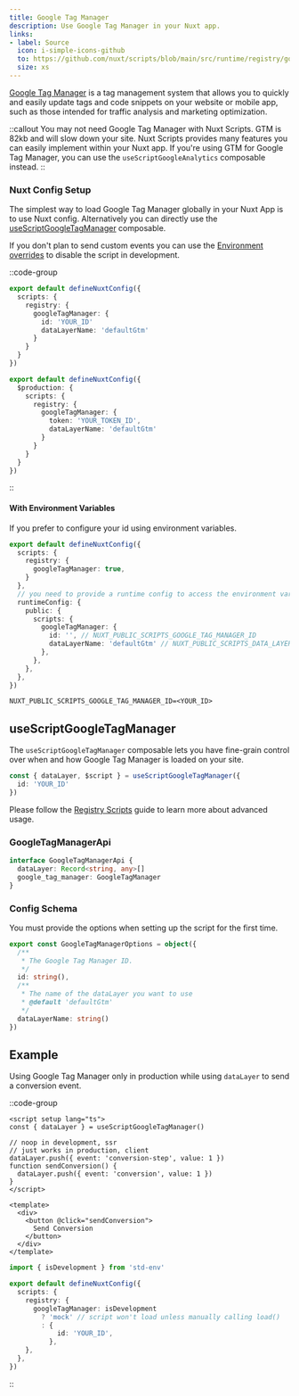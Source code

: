 ```yaml
---
title: Google Tag Manager
description: Use Google Tag Manager in your Nuxt app.
links:
- label: Source
  icon: i-simple-icons-github
  to: https://github.com/nuxt/scripts/blob/main/src/runtime/registry/google-tag-manager.ts
  size: xs
---
```


[Google Tag Manager](https://marketingplatform.google.com/about/tag-manager/) is a tag management system that allows you to quickly and easily update tags and code snippets on your website or mobile app, such as those intended for traffic analysis and marketing optimization.

::callout
You may not need Google Tag Manager with Nuxt Scripts. GTM is 82kb and will slow down your site.
Nuxt Scripts provides many features you can easily
implement within your Nuxt app. If you're using GTM for Google Tag Manager, you can use the `useScriptGoogleAnalytics` composable instead.
::

### Nuxt Config Setup

The simplest way to load Google Tag Manager globally in your Nuxt App is to use Nuxt config. Alternatively you can directly
use the [useScriptGoogleTagManager](#useScriptGoogleTagManager) composable.

If you don't plan to send custom events you can use the [Environment overrides](https://nuxt.com/docs/getting-started/configuration#environment-overrides) to
disable the script in development.

::code-group

```ts [Always enabled]
export default defineNuxtConfig({
  scripts: {
    registry: {
      googleTagManager: {
        id: 'YOUR_ID'
        dataLayerName: 'defaultGtm'
      }
    }
  }
})
```

```ts [Production only]
export default defineNuxtConfig({
  $production: {
    scripts: {
      registry: {
        googleTagManager: {
          token: 'YOUR_TOKEN_ID',
          dataLayerName: 'defaultGtm'
        }
      }
    }
  }
})
```

::

#### With Environment Variables

If you prefer to configure your id using environment variables.

```ts [nuxt.config.ts]
export default defineNuxtConfig({
  scripts: {
    registry: {
      googleTagManager: true,
    }
  },
  // you need to provide a runtime config to access the environment variables
  runtimeConfig: {
    public: {
      scripts: {
        googleTagManager: {
          id: '', // NUXT_PUBLIC_SCRIPTS_GOOGLE_TAG_MANAGER_ID
          dataLayerName: 'defaultGtm' // NUXT_PUBLIC_SCRIPTS_DATA_LAYER_NAME
        },
      },
    },
  },
})
```

```text [.env]
NUXT_PUBLIC_SCRIPTS_GOOGLE_TAG_MANAGER_ID=<YOUR_ID>
```

## useScriptGoogleTagManager

The `useScriptGoogleTagManager` composable lets you have fine-grain control over when and how Google Tag Manager is loaded on your site.

```ts
const { dataLayer, $script } = useScriptGoogleTagManager({
  id: 'YOUR_ID'
})
```

Please follow the [Registry Scripts](/docs/guides/registry-scripts) guide to learn more about advanced usage.

### GoogleTagManagerApi

```ts
interface GoogleTagManagerApi {
  dataLayer: Record<string, any>[]
  google_tag_manager: GoogleTagManager
}
```

### Config Schema

You must provide the options when setting up the script for the first time.

```ts
export const GoogleTagManagerOptions = object({
  /**
   * The Google Tag Manager ID.
   */
  id: string(),
  /**
   * The name of the dataLayer you want to use
   * @default 'defaultGtm'
   */
  dataLayerName: string()
})
```

## Example

Using Google Tag Manager only in production while using `dataLayer` to send a conversion event.

::code-group

```vue [ConversionButton.vue]
<script setup lang="ts">
const { dataLayer } = useScriptGoogleTagManager()

// noop in development, ssr
// just works in production, client
dataLayer.push({ event: 'conversion-step', value: 1 })
function sendConversion() {
  dataLayer.push({ event: 'conversion', value: 1 })
}
</script>

<template>
  <div>
    <button @click="sendConversion">
      Send Conversion
    </button>
  </div>
</template>
```

```ts [nuxt.config.ts Mock development]
import { isDevelopment } from 'std-env'

export default defineNuxtConfig({
  scripts: {
    registry: {
      googleTagManager: isDevelopment
        ? 'mock' // script won't load unless manually calling load()
        : {
            id: 'YOUR_ID',
          },
    },
  },
})
```

::
